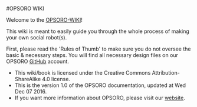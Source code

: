 

#OPSORO WIKI

Welcome to the [OPSORO-WIKI](http://wiki.opsoro.be)!

This wiki is meant to easily guide you through the whole process of making your own social robot(s).

First, please read the 'Rules of Thumb' to make sure you do not oversee the basic & necessary steps. You will find all necessary design files on our OPSORO [GitHub](http://github.opsoro.be) account.

* This wiki/book is licensed under the Creative Commons Attribution-ShareAlike 4.0 license.
* This is the version 1.0 of the OPSORO documentation, updated at Wed Dec 07 2016.
* If you want more information about OPSORO, please visit our [website](http://www.opsoro.be).
